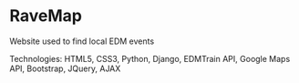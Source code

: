 # RaveMap
Website used to find local EDM events

Technologies:
  HTML5,
  CSS3,
  Python,
  Django,
  EDMTrain API,
  Google Maps API,
  Bootstrap,
  JQuery,
  AJAX
